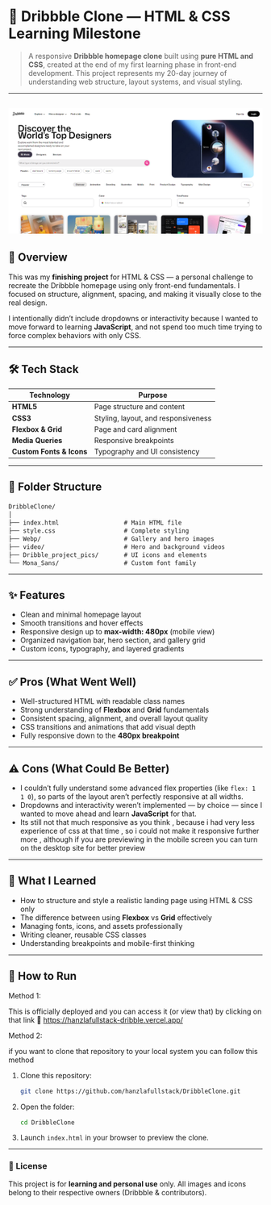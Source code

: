 # 🎨 Dribbble Clone — HTML & CSS Learning Milestone

> A responsive **Dribbble homepage clone** built using **pure HTML and CSS**, created at the end of my first learning phase in front-end development.
> This project represents my 20-day journey of understanding web structure, layout systems, and visual styling.

---
![Dribbble Clone Preview](./Dribble_project_pics/preview.png)
---
## 🧩 Overview

This was my **finishing project** for HTML & CSS — a personal challenge to recreate the Dribbble homepage using only front-end fundamentals.
I focused on structure, alignment, spacing, and making it visually close to the real design.

I intentionally didn’t include dropdowns or interactivity because I wanted to move forward to learning **JavaScript**, and not spend too much time trying to force complex behaviors with only CSS.

---

## 🛠️ Tech Stack

| Technology               | Purpose                             |
| ------------------------ | ----------------------------------- |
| **HTML5**                | Page structure and content          |
| **CSS3**                 | Styling, layout, and responsiveness |
| **Flexbox & Grid**       | Page and card alignment             |
| **Media Queries**        | Responsive breakpoints              |
| **Custom Fonts & Icons** | Typography and UI consistency       |

---

## 📂 Folder Structure

```
DribbleClone/
│
├── index.html                  # Main HTML file
├── style.css                   # Complete styling
├── Webp/                       # Gallery and hero images
├── video/                      # Hero and background videos
├── Dribble_project_pics/       # UI icons and elements
└── Mona_Sans/                  # Custom font family
```

---

## ✨ Features

* Clean and minimal homepage layout
* Smooth transitions and hover effects
* Responsive design up to **max-width: 480px** (mobile view)
* Organized navigation bar, hero section, and gallery grid
* Custom icons, typography, and layered gradients

---

## ✅ Pros (What Went Well)

* Well-structured HTML with readable class names
* Strong understanding of **Flexbox** and **Grid** fundamentals
* Consistent spacing, alignment, and overall layout quality
* CSS transitions and animations that add visual depth
* Fully responsive down to the **480px breakpoint**

---

## ⚠️ Cons (What Could Be Better)

* I couldn’t fully understand some advanced flex properties (like `flex: 1 1 0`),
  so parts of the layout aren’t perfectly responsive at all widths.
* Dropdowns and interactivity weren’t implemented — by choice —
  since I wanted to move ahead and learn **JavaScript** for that.
* Its still not that much responsive as you think , because i had very less experience
  of css at that time , so i could not make it responsive further more , although if you are previewing
  in the mobile screen you can turn on the desktop site for better preview
---

## 🧠 What I Learned

* How to structure and style a realistic landing page using HTML & CSS only
* The difference between using **Flexbox** vs **Grid** effectively
* Managing fonts, icons, and assets professionally
* Writing cleaner, reusable CSS classes
* Understanding breakpoints and mobile-first thinking

---

## 🚀 How to Run

Method 1:

This is officially deployed and you can access it (or view that) by clicking on that link 🔗 
<a href="https://hanzlafullstack-dribble.vercel.app/">https://hanzlafullstack-dribble.vercel.app/</a>

Method 2:

if you want to clone that repository to your local system you can follow this method

1. Clone this repository:

   ```bash
   git clone https://github.com/hanzlafullstack/DribbleClone.git
   ```
2. Open the folder:

   ```bash
   cd DribbleClone
   ```
3. Launch `index.html` in your browser to preview the clone.

---

### 📜 License

This project is for **learning and personal use** only.
All images and icons belong to their respective owners (Dribbble & contributors).
